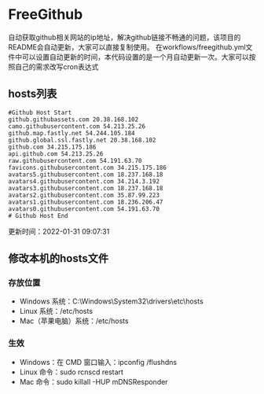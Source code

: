 # FreeGithub
自动获取github相关网站的ip地址，解决github链接不畅通的问题，该项目的README会自动更新，大家可以直接复制使用。
在workflows/freegithub.yml文件中可以设置自动更新的时间，本代码设置的是一个月自动更新一次。大家可以按照自己的需求改写cron表达式

## hosts列表
```base
#Github Host Start
github.githubassets.com 20.38.168.102
camo.githubusercontent.com 54.213.25.26
github.map.fastly.net 54.244.105.184
github.global.ssl.fastly.net 20.38.168.102
github.com 34.215.175.186
api.github.com 54.213.25.26
raw.githubusercontent.com 54.191.63.70
favicons.githubusercontent.com 34.215.175.186
avatars5.githubusercontent.com 18.237.168.18
avatars4.githubusercontent.com 34.214.3.192
avatars3.githubusercontent.com 18.237.168.18
avatars2.githubusercontent.com 35.87.99.223
avatars1.githubusercontent.com 18.236.206.47
avatars0.githubusercontent.com 54.191.63.70
# Github Host End
```

更新时间：2022-01-31 09:07:31

## 修改本机的hosts文件
### 存放位置
* Windows 系统：C:\Windows\System32\drivers\etc\hosts
* Linux 系统：/etc/hosts
* Mac（苹果电脑）系统：/etc/hosts

### 生效
* Windows：在 CMD 窗口输入：ipconfig /flushdns
* Linux 命令：sudo rcnscd restart
* Mac 命令：sudo killall -HUP mDNSResponder